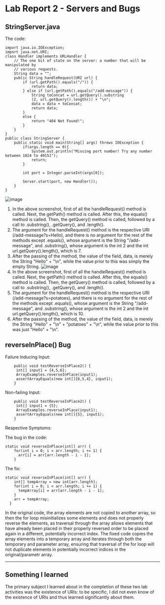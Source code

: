 # Lab Report 2 - Servers and Bugs
## StringServer.java
The code:
```
import java.io.IOException;
import java.net.URI;
class Handler implements URLHandler {
    // The one bit of state on the server: a number that will be manipulated by
    // various requests.
    String data = "";
    public String handleRequest(URI url) {
        if (url.getPath().equals("/")) {
            return data;
        } else if (url.getPath().equals("/add-message")) {
            String toConcat = url.getQuery().substring
            (2, url.getQuery().length()) + "\n";
            data = data + toConcat;
            return data;
        } 
        else {
            return "404 Not Found!";
        }
    }
}
public class StringServer {
    public static void main(String[] args) throws IOException {
        if(args.length == 0){
            System.out.println("Missing port number! Try any number between 1024 to 49151");
            return;
        }

        int port = Integer.parseInt(args[0]);

        Server.start(port, new Handler());
    }
}
```
![image](https://user-images.githubusercontent.com/122576045/215695268-750807c7-6c37-4eda-93d1-45cd4fb28a27.png)
1. In the above screenshot, first of all the handleRequest() method is called. Next, the getPath() method is called. After this, the equals() method is called. Then, the getQuery() method is called, followed by a call to .substring(), .getQuery(), and .length().
2. The argument for the handleRequest() method is the respective URI (/add-message?s=Hello), and there is no argument for the rest of the methods except .equals(), whose argument is the String "/add-message", and .substring(), whose argument is the int 2 and the int url.getQuery().length(), which is 7. 
3. After the passing of the method, the value of the field, data, is merely the String "Hello" + "\n", while the value prior to this was simply the empty String.
![image](https://user-images.githubusercontent.com/122576045/215695199-94a930b3-eefe-43ac-96e2-a8902931e21f.png)
1. In the above screenshot, first of all the handleRequest() method is called. Next, the getPath() method is called. After this, the equals() method is called. Then, the getQuery() method is called, followed by a call to .substring(), .getQuery(), and .length().
2. The argument for the handleRequest() method is the respective URI (/add-message?s=potatoes), and there is no argument for the rest of the methods except .equals(), whose argument is the String "/add-message", and .substring(), whose argument is the int 2 and the int url.getQuery().length(), which is 10. 
3. After the passing of the method, the value of the field, data, is merely the String "Hello" + "\n" + "potatoes" + "\n", while the value prior to this was just "Hello" + "\n".
## reverseInPlace() Bug
Failure Inducing Input:
```@Test
    public void testReverseInPlace2() {
   	 int[] input1 = {4,5,6};
   	 ArrayExamples.reverseInPlace(input1);
   	 assertArrayEquals(new int[]{6,5,4}, input1);
    }
```
Non-failing Input:
```@Test
    public void testReverseInPlace2() {
   	 int[] input1 = {5};
   	 ArrayExamples.reverseInPlace(input1);
   	 assertArrayEquals(new int[]{5}, input1);
    }
```
Respective Symptoms:

The bug in the code:
```
static void reverseInPlace(int[] arr) {
    for(int i = 0; i < arr.length; i += 1) {
      arr[i] = arr[arr.length - i - 1];
    }
```
The fix:
```
static void reverseInPlace(int[] arr) {
    int[] tempArray = new int[arr.length];
    for(int i = 0; i < arr.length; i += 1) {
      tempArray[i] = arr[arr.length - i - 1];
    }
    arr = tempArray;
  } 
 ```
 In the original code, the array elements are not copied to another array, so then the for loop misinitializes some elements and does not properly reverse the elements, as traversal through the array allows elements that have already been placed in their properly reversed order to be placed again in a different, potentially incorrect index. The fixed code copies the array elements into a temporary array and iterates through both the temporary and parameter array, ensuring that traversal of the for loop will not duplicate elements in potentially incorrect indices in the original/parametr array. 
***
## Something I learned
The primary subject I learned about in the completion of these two lab activities was the existence of URIs: to be specific, I did not even know of the existence of URIs and thus learned significantly about them.
